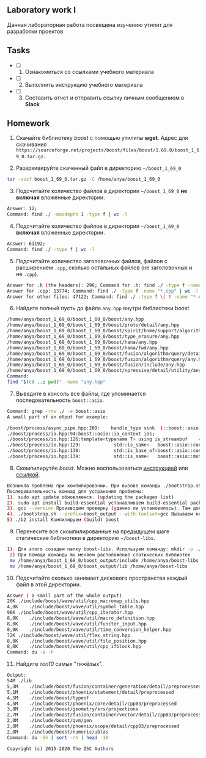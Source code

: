 ## Laboratory work I

Данная лабораторная работа посвещена изучению утилит для разработки проектов

## Tasks

- [ ] 1. Ознакомиться со ссылками учебного материала
- [ ] 2. Выполнить инструкцию учебного материала
- [ ] 3. Составить отчет и отправить ссылку личным сообщением в **Slack**

## Homework

1. Скачайте библиотеку *boost* с помощью утилиты **wget**. Адрес для скачивания `https://sourceforge.net/projects/boost/files/boost/1.69.0/boost_1_69_0.tar.gz`.

2. Разархивируйте скаченный файл в директорию `~/boost_1_69_0` 

```bash
tar -xvzf boost_1_69_0.tar.gz -C /home/anya/boost_1_69_0
```
3. Подсчитайте количество файлов в директории `~/boost_1_69_0` **не включая** вложенные директории.

```bash
Answer: 12;
Command: find ./ -maxdepth 1 -type f | wc -l
```
4. Подсчитайте количество файлов в директории `~/boost_1_69_0` **включая** вложенные директории.

```sh
Answer: 61192;
Command: find ./ -type f | wc -l
```
5. Подсчитайте количество заголовочных файлов, файлов с расширением `.cpp`, сколько остальных файлов (не заголовочных и не `.cpp`).
```sh
Answer for .h (the headers): 296; Command for .h: find ./ -type f -name "*.h" | wc -l
Answer for .cpp: 13774; Command: find ./ -type f -name "*.cpp" | wc -l
Answer for other files: 47122; Command: find ./ -type f \( ! -name "*.cpp" ! -name "*.h" \) | wc -l
```
6. Найдите полный пусть до файла `any.hpp` внутри библиотеки *boost*.

```sh
/home/anya/boost_1_69_0/boost_1_69_0/boost/any.hpp
/home/anya/boost_1_69_0/boost_1_69_0/boost/proto/detail/any.hpp
/home/anya/boost_1_69_0/boost_1_69_0/boost/spirit/home/support/algorithm/any.hpp
/home/anya/boost_1_69_0/boost_1_69_0/boost/type_erasure/any.hpp
/home/anya/boost_1_69_0/boost_1_69_0/boost/hana/any.hpp
/home/anya/boost_1_69_0/boost_1_69_0/boost/hana/fwd/any.hpp
/home/anya/boost_1_69_0/boost_1_69_0/boost/fusion/algorithm/query/detail/any.hpp
/home/anya/boost_1_69_0/boost_1_69_0/boost/fusion/algorithm/query/any.hpp
/home/anya/boost_1_69_0/boost_1_69_0/boost/fusion/include/any.hpp
/home/anya/boost_1_69_0/boost_1_69_0/boost/xpressive/detail/utility/any.hpp
Command:
find "$(cd ..; pwd)" -name "any.hpp"
```
7. Выведите в консоль все файлы, где упоминается последовательность `boost::asio`.

```sh
Command: grep -rnw ./ -e boost::asio
A small part of an otput for example:

/boost/process/async_pipe.hpp:200:    handle_type sink  (::boost::asio::io_context& ios) const &;
./boost/process/io.hpp:94:boost::asio::io_context ios;
./boost/process/io.hpp:126:template<typename T> using is_streambuf    = typename std::is_same<T, boost::asio::streambuf>::type;
./boost/process/io.hpp:129:            std::is_same<   boost::asio::const_buffer, T>::value |
./boost/process/io.hpp:130:            std::is_base_of<boost::asio::const_buffer, T>::value
./boost/process/io.hpp:134:            std::is_same<   boost::asio::mutable_buffer, T>::value |

```
8. Скомпилирутйе *boost*. Можно воспользоваться [инструкцией](https://www.boost.org/doc/libs/1_61_0/more/getting_started/unix-variants.html#or-build-custom-binaries) или [ссылкой](https://codeyarns.com/2017/01/24/how-to-build-boost-on-linux/).

```sh
Возникла проблема при компилировании. При вызове команды ./bootstrap.sh --prefix=boost_output не было права доступа. Исправление такой проблемы находится по ссылке : https://linuxize.com/post/how-to-install-gcc-compiler-on-ubuntu-18-04/
Последовательность комнад для устранения пробелмы:
1). sudo apt update обновляемся. (updating the packages list)
2). sudo apt install build-essential устанавливаем build-essential package. Эта команда устанавлиает много "пакетов", включая необходимый нам для работы gcc (Install the build-essential package, The command installs a bunch of new packages including gcc, g++ and make.)
3). gcc --version Производим проверку (удачно ли установилось). Там должна вернуться версия GCC (To validate that the GCC compiler is successfully installed, use the gcc --version command which prints the GCC version)
4). ./bootstrap.sh --prefix=boost_output --with-toolset=gcc Вызываем необходимую нам комнаду при помощи "инструмента" gcc.
5) ./b2 install Компилируем (build) boost
```
9. Перенесите все скомпилированные на предыдущем шаге статические библиотеки в директорию `~/boost-libs`.

```sh
1). Для этого созадем папку boost-libs. Используем команду: mkdir -p ./boost-libs
 2) При помощи команды mv меняем расположение статических библиотек 
 mv /home/anya/boost_1_69_0/boost_output/include /home/anya/boost-libs 
 mv /home/anya/boost_1_69_0/boost_output/lib /home/anya/boost-libs
```
10. Подсчитайте сколько занимает дискового пространства каждый файл в этой директории.

```sh
Answer ( a small part of the whole output) 
20K	./include/boost/wave/util/cpp_macromap_utils.hpp
4,0K	./include/boost/wave/util/symbol_table.hpp
96K	./include/boost/wave/util/cpp_iterator.hpp
8,0K	./include/boost/wave/util/macro_definition.hpp
8,0K	./include/boost/wave/util/functor_input.hpp
8,0K	./include/boost/wave/util/time_conversion_helper.hpp
72K	./include/boost/wave/util/flex_string.hpp
8,0K	./include/boost/wave/util/file_position.hpp
8,0K	./include/boost/wave/util/cpp_ifblock.hpp
Command: du -a -h
```
11. Найдите *топ10* самых "тяжёлых".

```sh
Output:
54M	./lib
5,3M	./include/boost/fusion/container/generation/detail/preprocessed
5,1M	./include/boost/phoenix/statement/detail/preprocessed
4,5M	./include/boost/typeof
4,5M	./include/boost/phoenix/core/detail/cpp03/preprocessed
3,8M	./include/boost/geometry/srs/projections
2,7M	./include/boost/fusion/container/vector/detail/cpp03/preprocessed
2,0M	./include/boost/qvm/gen
2,0M	./include/boost/phoenix/scope/detail/cpp03/preprocessed
2,0M	./include/boost/numeric/ublas
Command: du -Sh | sort -rh | head -10
```



```
Copyright (c) 2015-2020 The ISC Authors
```
